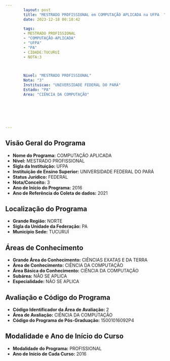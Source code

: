 ```yaml
---
        layout: post
        title: "MESTRADO PROFISSIONAL em COMPUTAÇÃO APLICADA na UFPA  "
        date: 2023-12-18 00:10:42
     
        tags:
        - MESTRADO PROFISSIONAL
        - "COMPUTAÇÃO-APLICADA"
        - "UFPA"
        - "PA"
        - CIDADE:TUCURUÍ
        - NOTA:3
        
       

        Nivel: "MESTRADO PROFISSIONAL"
        Nota: "3"
        Instituicao: "UNIVERSIDADE FEDERAL DO PARÁ"
        Estado: "PA"
        Area: "CIÊNCIA DA COMPUTAÇÃO"
        
        
        
        
        
        
---
```

## Visão Geral do Programa
- **Nome do Programa:** COMPUTAÇÃO APLICADA
- **Nível:** MESTRADO PROFISSIONAL
- **Sigla da Instituição:** UFPA
- **Instituição de Ensino Superior:** UNIVERSIDADE FEDERAL DO PARÁ
- **Status Jurídico:** FEDERAL
- **Nota/Conceito:** 3
- **Ano de Início do Programa:** 2016
- **Ano de Referência do Coleta de dados:** 2021

## Localização do Programa
- **Grande Região:** NORTE
- **Sigla da Unidade da Federação:** PA
- **Município Sede:** TUCURUÍ

## Áreas de Conhecimento
- **Grande Área do Conhecimento:** CIÊNCIAS EXATAS E DA TERRA
- **Área de Conhecimento:** CIÊNCIA DA COMPUTAÇÃO
- **Área Básica do Conhecimento:** CIÊNCIA DA COMPUTAÇÃO
- **Subárea:** NÃO SE APLICA
- **Especialidade:** NÃO SE APLICA

## Avaliação e Código do Programa
- **Código Identificador da Área de Avaliação:** 2
- **Área de Avaliação:** CIÊNCIA DA COMPUTAÇÃO
- **Código do Programa de Pós-Graduação:** 15001016092P4


## Modalidade e Ano de Início do Curso
- **Modalidade do Programa:** PROFISSIONAL
- **Ano de Início de Cada Curso:** 2016

